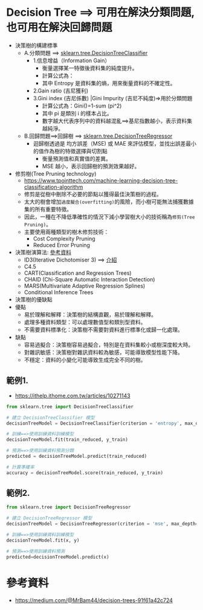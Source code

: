 # Decision Tree ==> 可用在解決分類問題,也可用在解決回歸問題
- 決策樹的構建標準
  - A.分類問題 ==> [sklearn.tree.DecisionTreeClassifier](https://scikit-learn.org/stable/modules/generated/sklearn.tree.DecisionTreeClassifier.html)
    - 1.信息增益（Information Gain）
      - 衡量選擇某一特徵後資料集的純度提升。
      - 計算公式為：
      - 其中 Entropy 是資料集的熵，用來衡量資料的不確定性。
    - 2.Gain ratio (吉尼獲利)
    - 3.Gini index (吉尼係數) |Gini Impurity (吉尼不純度)=>用於分類問題
      - 計算公式為：Gini()=1-sum (pi^2)
      - 其中 pi 是類別 i 的樣本占比。
      - 數字越大代表序列中的資料越混亂==>基尼指數越小，表示資料集越純淨。
  - B.回歸問題==>回歸樹 ==> [sklearn.tree.DecisionTreeRegressor](https://scikit-learn.org/stable/modules/generated/sklearn.tree.DecisionTreeRegressor.html)
    - 迴歸樹透過是 均方誤差（MSE) 或 MAE 來評估模型，並找出誤差最小的值作為樹的特徵選擇與切割點
      - 衡量預測值和真實值的差異。
      - MSE 越小，表示回歸樹的預測效果越好。
- 修剪樹(Tree Pruning technology)
  - https://www.tpointtech.com/machine-learning-decision-tree-classification-algorithm
  - 修剪是從樹中刪除不必要的節點以獲得最佳決策樹的過程。
  - 太大的樹會增加`過度擬合(overfitting)`的風險，而小樹可能無法捕獲數據集的所有重要特徵。
  - 因此，一種在不降低準確性的情況下減小學習樹大小的技術稱為`修剪(Tree Pruning)`。
  - 主要使用兩種類型的樹木修剪技術：
    - Cost Complexity Pruning
    - Reduced Error Pruning
- 決策樹演算法: [參考資料](https://www.geeksforgeeks.org/decision-tree-algorithms/)
  - ID3(Iterative Dichotomiser 3) ==> [介紹](https://www.geeksforgeeks.org/iterative-dichotomiser-3-id3-algorithm-from-scratch/)
  - C4.5
  - CART(Classification and Regression Trees)
  - CHAID (Chi-Square Automatic Interaction Detection)
  - MARS(Multivariate Adaptive Regression Splines)
  - Conditional Inference Trees
- 決策樹的優缺點
- 優點
  - 易於理解和解釋：決策樹的結構直觀，易於理解和解釋。
  - 處理多種資料類型：可以處理數值型和類別型資料。
  - 不需要資料標準化：決策樹不需要對資料進行標準化或歸一化處理。
- 缺點
  - 容易過擬合：決策樹容易過擬合，特別是在資料集較小或樹深度較大時。
  - 對雜訊敏感：決策樹對雜訊資料較為敏感，可能導致模型性能下降。
  - 不穩定：資料的小變化可能導致生成完全不同的樹。
## 範例1.
- https://ithelp.ithome.com.tw/articles/10271143
```python
from sklearn.tree import DecisionTreeClassifier

# 建立 DecisionTreeClassifier 模型
decisionTreeModel = DecisionTreeClassifier(criterion = 'entropy', max_depth=6, random_state=42)

# 訓練==>使用訓練資料訓練模型
decisionTreeModel.fit(train_reduced, y_train)

# 預測==>使用訓練資料預測分類
predicted = decisionTreeModel.predict(train_reduced)

# 計算準確率
accuracy = decisionTreeModel.score(train_reduced, y_train)
```
## 範例2.
```python
from sklearn.tree import DecisionTreeRegressor

# 建立 DecisionTreeRegressor 模型
decisionTreeModel = DecisionTreeRegressor(criterion = 'mse', max_depth=4, splitter='best', random_state=42)

# 訓練==>使用訓練資料訓練模型
decisionTreeModel.fit(x, y)

# 預測==>使用訓練資料預測
predicted=decisionTreeModel.predict(x)
```
# 參考資料
- https://medium.com/@MrBam44/decision-trees-91f61a42c724
